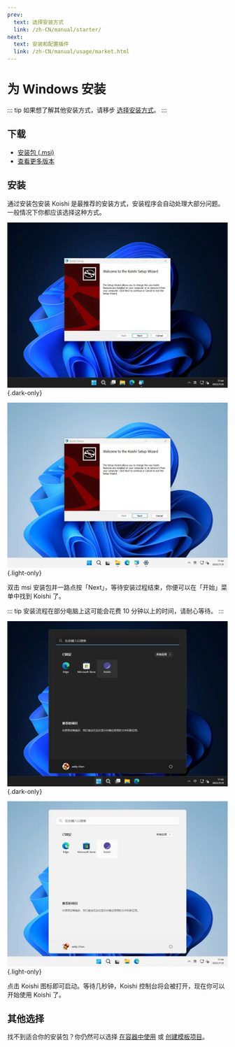 ```yaml
---
prev:
  text: 选择安装方式
  link: /zh-CN/manual/starter/
next:
  text: 安装和配置插件
  link: /zh-CN/manual/usage/market.html
---
```


# 为 Windows 安装

::: tip
如果想了解其他安装方式，请移步 [选择安装方式](./index.md)。
:::

## 下载

- [安装包 (.msi)](https://k.ilharp.cc/win.msi)
- [查看更多版本](https://github.com/koishijs/koishi-desktop/releases)

## 安装

通过安装包安装 Koishi 是最推荐的安装方式，安装程序会自动处理大部分问题。一般情况下你都应该选择这种方式。

![msi-installer](/manual/windows/msi-installer-dark.webp) {.dark-only}

![msi-installer](/manual/windows/msi-installer-light.webp) {.light-only}

双击 msi 安装包并一路点按「Next」，等待安装过程结束，你便可以在「开始」菜单中找到 Koishi 了。

::: tip
安装流程在部分电脑上这可能会花费 10 分钟以上的时间，请耐心等待。
:::

![start-menu](/manual/windows/start-menu-dark.webp) {.dark-only}

![start-menu](/manual/windows/start-menu-light.webp) {.light-only}

点击 Koishi 图标即可启动。等待几秒钟，Koishi 控制台将会被打开，现在你可以开始使用 Koishi 了。

## 其他选择

找不到适合你的安装包？你仍然可以选择 [在容器中使用](./docker.md) 或 [创建模板项目](./boilerplate.md)。
